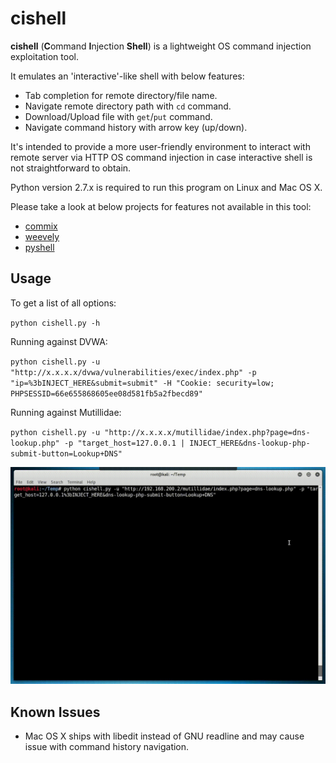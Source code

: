 # cishell

**cishell** (**C**ommand **I**njection **Shell**) is a lightweight OS command injection exploitation tool.

It emulates an 'interactive'-like shell with below features:
 - Tab completion for remote directory/file name.
 - Navigate remote directory path with `cd` command.
 - Download/Upload file with `get`/`put` command.
 - Navigate command history with arrow key (up/down).

It's intended to provide a more user-friendly environment to interact with remote server via HTTP OS command injection in case interactive shell is not straightforward to obtain.

Python version 2.7.x is required to run this program on Linux and Mac OS X.

Please take a look at below projects for features not available in this tool:
 - [commix](https://github.com/commixproject/commix)
 - [weevely](https://github.com/epinna/weevely3)
 - [pyshell](https://github.com/praetorian-inc/pyshell)

## Usage
To get a list of all options:
    
`python cishell.py -h`

Running against DVWA:

`python cishell.py -u "http://x.x.x.x/dvwa/vulnerabilities/exec/index.php" -p "ip=%3bINJECT_HERE&submit=submit" -H "Cookie: security=low; PHPSESSID=66e655868605ee08d581fb5a2fbecd89"`

Running against Mutillidae:

`python cishell.py -u "http://x.x.x.x/mutillidae/index.php?page=dns-lookup.php" -p "target_host=127.0.0.1 | INJECT_HERE&dns-lookup-php-submit-button=Lookup+DNS"`

![screencast](cishell.gif)

## Known Issues
 - Mac OS X ships with libedit instead of GNU readline and may cause issue with command history navigation.
